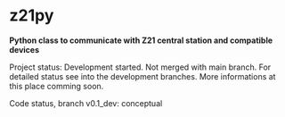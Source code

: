 <!-- 
MIT License

Copyright (c) 2023 Frank Herbrand, herbrand at gmx.de (fherb2 at github.com)

Permission is hereby granted, free of charge, to any person obtaining a copy
of this software and associated documentation files (the "Software"), to deal
in the Software without restriction, including without limitation the rights
to use, copy, modify, merge, publish, distribute, sublicense, and/or sell
copies of the Software, and to permit persons to whom the Software is
furnished to do so, subject to the following conditions:

The above copyright notice and this permission notice shall be included in all
copies or substantial portions of the Software.

THE SOFTWARE IS PROVIDED "AS IS", WITHOUT WARRANTY OF ANY KIND, EXPRESS OR
IMPLIED, INCLUDING BUT NOT LIMITED TO THE WARRANTIES OF MERCHANTABILITY,
FITNESS FOR A PARTICULAR PURPOSE AND NONINFRINGEMENT. IN NO EVENT SHALL THE
AUTHORS OR COPYRIGHT HOLDERS BE LIABLE FOR ANY CLAIM, DAMAGES OR OTHER
LIABILITY, WHETHER IN AN ACTION OF CONTRACT, TORT OR OTHERWISE, ARISING FROM,
OUT OF OR IN CONNECTION WITH THE SOFTWARE OR THE USE OR OTHER DEALINGS IN THE
SOFTWARE.
-->

# z21py
**Python class to communicate with Z21 central station and compatible devices**

Project status: Development started. Not merged with main branch. For detailed status see into the development branches. More informations at this place comming soon.

Code status, branch v0.1_dev: conceptual

